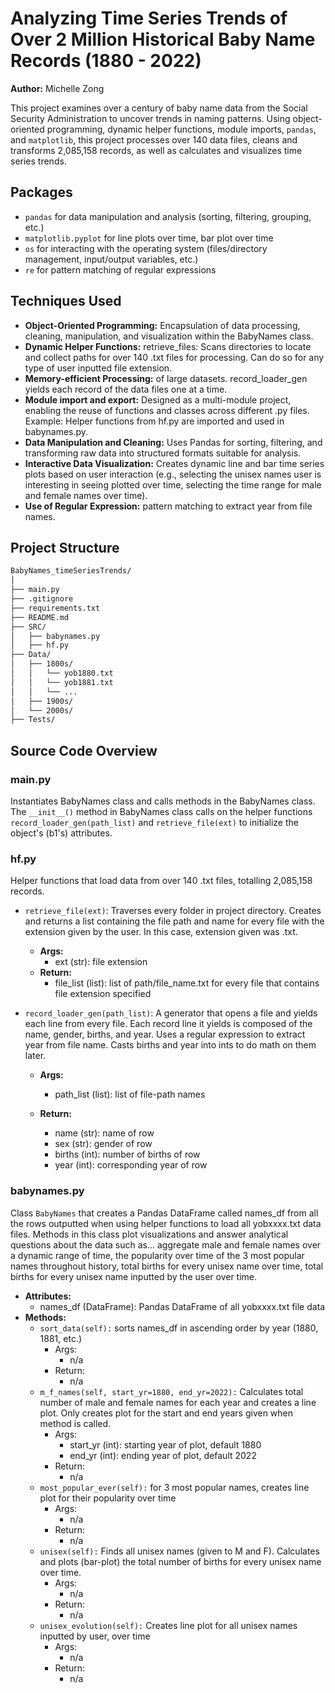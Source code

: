 # Analyzing Time Series Trends of Over 2 Million Historical Baby Name Records (1880 - 2022)
**Author:** Michelle Zong

This project examines over a century of baby name data from the Social Security Administration to uncover trends in naming patterns. Using object-oriented programming, dynamic helper functions, module imports, `pandas`, and `matplotlib`, this project processes over 140 data files, cleans and transforms 2,085,158 records, as well as calculates and visualizes time series trends. 


## Packages
- `pandas` for data manipulation and analysis (sorting, filtering, grouping, etc.)
- `matplotlib.pyplot` for line plots over time,  bar plot over time
- `os` for interacting with the operating system (files/directory management, input/output variables, etc.)
- `re` for pattern matching of regular expressions

## Techniques Used
- **Object-Oriented Programming:** Encapsulation of data processing, cleaning, manipulation, and visualization within the BabyNames class.
- **Dynamic Helper Functions:** retrieve_files: Scans directories to locate and collect paths for over 140 .txt files for processing. Can do so for any type of user inputted file extension.
- **Memory-efficient Processing:** of large datasets. record_loader_gen yields each record of the data files one at a time.
- **Module import and export:** Designed as a multi-module project, enabling the reuse of functions and classes across different .py files. Example: Helper functions from hf.py are imported and used in babynames.py.
- **Data Manipulation and Cleaning:** Uses Pandas for sorting, filtering, and transforming raw data into structured formats suitable for analysis.
- **Interactive Data Visualization:** Creates dynamic line and bar time series plots based on user interaction (e.g., selecting the unisex names user is interesting in seeing plotted over time, selecting the time range for male and female names over time).
- **Use of Regular Expression:** pattern matching to extract year from file names.

## Project Structure
```bash
BabyNames_timeSeriesTrends/
│
├── main.py
├── .gitignore
├── requirements.txt
├── README.md
├── SRC/
│   ├── babynames.py
│   ├── hf.py
├── Data/
│   ├── 1800s/
│   │   └── yob1880.txt
│   │   └── yob1881.txt
│   │   └── ...
│   ├── 1900s/
│   └── 2000s/
├── Tests/
```

## Source Code Overview
### main.py
Instantiates BabyNames class and calls methods in the BabyNames class. The `__init__()` method in BabyNames class calls on the helper functions `record_loader_gen(path_list)` and `retrieve_file(ext)` to initialize the object's (b1's) attributes. 

### hf.py
Helper functions that load data from over 140 .txt files, totalling 2,085,158 records.

- `retrieve_file(ext)`: Traverses every folder in project directory. Creates and returns a list containing the file path and name for every file with the extension given by the user. In this 
case, extension given was .txt. 
    -  **Args:** 
        - ext (str): file extension
    - **Return:** 
        - file_list (list): list of path/file_name.txt for every file that contains file extension specified

- `record_loader_gen(path_list)`: A generator that opens a file and yields each line from every file. Each record line it yields is composed of the name, gender, births, and year. Uses a regular expression to extract year from file name. Casts births and year into ints to do math on them later.
    - **Args:**
        - path_list (list): list of file-path names

    - **Return:**
        - name (str): name of row
        - sex (str): gender of row
        - births (int): number of births of row
        - year (int): corresponding year of row

### babynames.py
Class `BabyNames` that creates a Pandas DataFrame called names_df from all the rows outputted when using helper functions to load all yobxxxx.txt data files. Methods in this class plot visualizations and answer analytical questions about the data such as... aggregate male and female names over a dynamic range of time, the popularity over time of the 3 most popular names throughout history, total births for every unisex name over time, total births for every unisex name inputted by the user over time. 
- **Attributes:**
    - names_df (DataFrame): Pandas DataFrame of all yobxxxx.txt file data
- **Methods:**
    - `sort_data(self):` sorts names_df in ascending order by year (1880, 1881, etc.)
        - Args:
            - n/a
        - Return:
            - n/a
    - `m_f_names(self, start_yr=1880, end_yr=2022):` Calculates total number of male and female names for each year and creates a line plot. Only creates plot for the start and end years given when method is called.
        - Args:
            - start_yr (int): starting year of plot, default 1880
            - end_yr (int): ending year of plot, default 2022
        - Return:
            - n/a
    - `most_popular_ever(self):` for 3 most popular names, creates line plot for their popularity over time
        - Args:
            - n/a
        - Return:
            - n/a
    - `unisex(self):` Finds all unisex names (given to M and F). Calculates and plots (bar-plot) the total number of births for every unisex name over time.
        - Args:
            - n/a
        - Return:
            - n/a
    - `unisex_evolution(self):` Creates line plot for all unisex names inputted by user, over time
        - Args:
            - n/a
        - Return:
            - n/a



